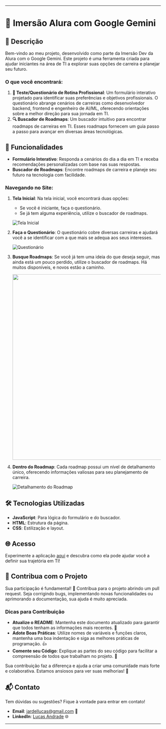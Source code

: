
---

# 🚀 Imersão Alura com Google Gemini

## 🎯 Descrição

Bem-vindo ao meu projeto, desenvolvido como parte da Imersão Dev da Alura com o Google Gemini. Este projeto é uma ferramenta criada para ajudar iniciantes na área de TI a explorar suas opções de carreira e planejar seu futuro.

### O que você encontrará:

1. **📝 Teste/Questionário de Rotina Profissional**: Um formulário interativo projetado para identificar suas preferências e objetivos profissionais. O questionário abrange cenários de carreiras como desenvolvedor backend, frontend e engenheiro de AI/ML, oferecendo orientações sobre a melhor direção para sua jornada em TI.
2. **🔍 Buscador de Roadmaps**: Um buscador intuitivo para encontrar roadmaps de carreiras em TI. Esses roadmaps fornecem um guia passo a passo para avançar em diversas áreas tecnológicas.

## 🌟 Funcionalidades

- **Formulário Interativo**: Responda a cenários do dia a dia em TI e receba recomendações personalizadas com base nas suas respostas.
- **Buscador de Roadmaps**: Encontre roadmaps de carreira e planeje seu futuro na tecnologia com facilidade.

### Navegando no Site:

1. **Tela Inicial**: Na tela inicial, você encontrará duas opções:
   - Se você é iniciante, faça o questionário.
   - Se já tem alguma experiência, utilize o buscador de roadmaps.
    
   ![Tela Inicial](https://prod-files-secure.s3.us-west-2.amazonaws.com/7fb7a7ce-e0ed-43a0-814b-61983fe9c81d/9a65862b-6b6d-4bed-b7e2-b1de2430fdcd/Captura_de_Tela_(11).png)
    
2. **Faça o Questionário**: O questionário cobre diversas carreiras e ajudará você a se identificar com a que mais se adequa aos seus interesses.
    
   ![Questionário](https://prod-files-secure.s3.us-west-2.amazonaws.com/7fb7a7ce-e0ed-43a0-814b-61983fe9c81d/2b093b2f-5847-43ec-a291-7a35ccdfa95e/Captura_de_Tela_(12).png)
    
3. **Busque Roadmaps**: Se você já tem uma ideia do que deseja seguir, mas ainda está um pouco perdido, utilize o buscador de roadmaps. Há muitos disponíveis, e novos estão a caminho.

   <div align="center">
   <img src="https://github.com/user-attachments/assets/2ef69c22-6d13-4a3f-9cab-11979fb833f8" width="600px" />
   </div>
    
4. **Dentro do Roadmap**: Cada roadmap possui um nível de detalhamento único, oferecendo informações valiosas para seu planejamento de carreira.
    
   ![Detalhamento do Roadmap](https://prod-files-secure.s3.us-west-2.amazonaws.com/7fb7a7ce-e0ed-43a0-814b-61983fe9c81d/43f1a4f6-4794-4f39-b3e3-463c54527ea2/Captura_de_Tela_(14).png)
    

## 🛠️ Tecnologias Utilizadas

- **JavaScript**: Para lógica do formulário e do buscador.
- **HTML**: Estrutura da página.
- **CSS**: Estilização e layout.

## 🌐 Acesso

Experimente a aplicação [aqui](#) e descubra como ela pode ajudar você a definir sua trajetória em TI!

## 🤝 Contribua com o Projeto

Sua participação é fundamental! 🚀 Contribua para o projeto abrindo um pull request. Seja corrigindo bugs, implementando novas funcionalidades ou aprimorando a documentação, sua ajuda é muito apreciada.

### Dicas para Contribuição

- **Atualize o README**: Mantenha este documento atualizado para garantir que todos tenham as informações mais recentes. 📜
- **Adote Boas Práticas**: Utilize nomes de variáveis e funções claros, mantenha uma boa indentação e siga as melhores práticas de programação. 👍
- **Comente seu Código**: Explique as partes do seu código para facilitar a compreensão de todos que trabalham no projeto. 💬

Sua contribuição faz a diferença e ajuda a criar uma comunidade mais forte e colaborativa. Estamos ansiosos para ver suas melhorias! 🌟

## 📬 Contato

Tem dúvidas ou sugestões? Fique à vontade para entrar em contato!

- **Email**: [jardellucas@gmail.com](mailto:jardellucas@gmail.com) 📧
- **LinkedIn**: [Lucas Andrade](https://www.linkedin.com/in/lucas-andrade-6a03331b2/) 🌐

---
